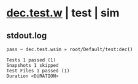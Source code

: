 # [dec.test.w](../../../../../../examples/tests/sdk_tests/counter/dec.test.w) | test | sim

## stdout.log
```log
pass ─ dec.test.wsim » root/Default/test:dec()

Tests 1 passed (1)
Snapshots 1 skipped
Test Files 1 passed (1)
Duration <DURATION>
```

